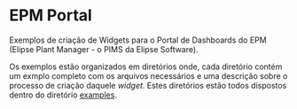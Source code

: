 # EPM Portal

Exemplos de criação de Widgets para o Portal de Dashboards do EPM (Elipse Plant Manager - o PIMS da Elipse Software).

Os exemplos estão organizados em diretórios onde, cada diretório contém um exmplo completo com os arquivos necessários e uma descrição sobre o processo de criação daquele *widget*. Estes diretórios estão todos dispostos dentro do diretório [examples](examples/README.md).

